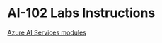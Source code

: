 # AI-102 Labs Instructions

[Azure AI Services modules](https://github.com/MicrosoftLearning/mslearn-ai-services)

